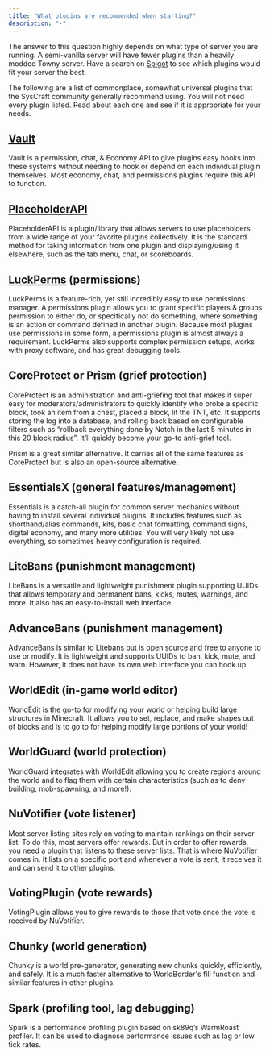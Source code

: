 ```yaml
---
title: "What plugins are recommended when starting?"
description: "-"
---
```


The answer to this question highly depends on what type of server you are running. A semi-vanilla server will have fewer plugins than a heavily modded Towny server. Have a search on [Spigot](https://www.spigotmc.org/resources/) to see which plugins would fit your server the best.

The following are a list of commonplace, somewhat universal plugins that the SysCraft community generally recommend using. You will not need every plugin listed. Read about each one and see if it is appropriate for your needs.


## [Vault](https://www.spigotmc.org/resources/vault.34315/)
Vault is a permission, chat, & Economy API to give plugins easy hooks into these systems without needing to hook or depend on each individual plugin themselves. Most economy, chat, and permissions plugins require this API to function.

## [PlaceholderAPI](https://www.spigotmc.org/resources/placeholderapi.6245/)
PlaceholderAPI is a plugin/library that allows servers to use placeholders from a wide range of your favorite plugins collectively. It is the standard method for taking information from one plugin and displaying/using it elsewhere, such as the tab menu, chat, or scoreboards.

## [LuckPerms](https://luckperms.net) (permissions)
LuckPerms is a feature-rich, yet still incredibly easy to use permissions manager. A permissions plugin allows you to grant specific players & groups permission to either do, or specifically not do something, where something is an action or command defined in another plugin. Because most plugins use permissions in some form, a permissions plugin is almost always a requirement. LuckPerms also supports complex permission setups, works with proxy software, and has great debugging tools.

## CoreProtect or Prism (grief protection)
CoreProtect is an administration and anti-griefing tool that makes it super easy for moderators/administrators to quickly identify who broke a specific block, took an item from a chest, placed a block, lit the TNT, etc. It supports storing the log into a database, and rolling back based on configurable filters such as “rollback everything done by Notch in the last 5 minutes in this 20 block radius”. It’ll quickly become your go-to anti-grief tool.


Prism is a great similar alternative. It carries all of the same features as CoreProtect but is also an open-source alternative.

## EssentialsX (general features/management)
Essentials is a catch-all plugin for common server mechanics without having to install several individual plugins. It includes features such as shorthand/alias commands, kits, basic chat formatting, command signs, digital economy, and many more utilities. You will very likely not use everything, so sometimes heavy configuration is required.

## LiteBans (punishment management)
LiteBans is a versatile and lightweight punishment plugin supporting UUIDs that allows temporary and permanent bans, kicks, mutes, warnings, and more. It also has an easy-to-install web interface.

## AdvanceBans (punishment management)
AdvanceBans is similar to Litebans but is open source and free to anyone to use or modify. It is lightweight and supports UUIDs to ban, kick, mute, and warn. However, it does not have its own web interface you can hook up.

## WorldEdit (in-game world editor)
WorldEdit is the go-to for modifying your world or helping build large structures in Minecraft. It allows you to set, replace, and make shapes out of blocks and is to go to for helping modify large portions of your world!

## WorldGuard (world protection)
WorldGuard integrates with WorldEdit allowing you to create regions around the world and to flag them with certain characteristics (such as to deny building, mob-spawning, and more!).

## NuVotifier (vote listener)
Most server listing sites rely on voting to maintain rankings on their server list. To do this, most servers offer rewards. But in order to offer rewards, you need a plugin that listens to these server lists. That is where NuVotifier comes in. It lists on a specific port and whenever a vote is sent, it receives it and can send it to other plugins.

## VotingPlugin (vote rewards)
VotingPlugin allows you to give rewards to those that vote once the vote is received by NuVotifier.

## Chunky (world generation)
Chunky is a world pre-generator, generating new chunks quickly, efficiently, and safely. It is a much faster alternative to WorldBorder's fill function and similar features in other plugins.

## Spark (profiling tool, lag debugging)
Spark is a performance profiling plugin based on sk89q’s WarmRoast profiler. It can be used to diagnose performance issues such as lag or low tick rates.
